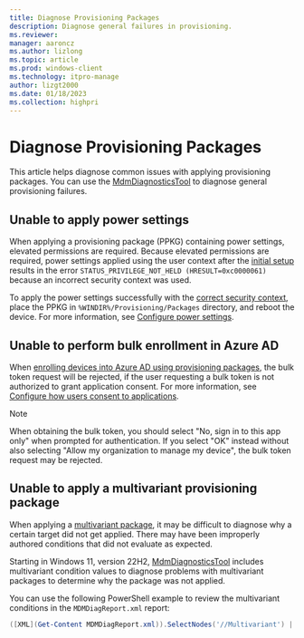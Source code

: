 ```yaml
---
title: Diagnose Provisioning Packages
description: Diagnose general failures in provisioning.
ms.reviewer: 
manager: aaroncz
ms.author: lizlong 
ms.topic: article
ms.prod: windows-client
ms.technology: itpro-manage
author: lizgt2000
ms.date: 01/18/2023
ms.collection: highpri
---
```


# Diagnose Provisioning Packages

This article helps diagnose common issues with applying provisioning packages. You can use the [MdmDiagnosticsTool](/windows/client-management/diagnose-mdm-failures-in-windows-10) to diagnose general provisioning failures.

## Unable to apply power settings

When applying a provisioning package (PPKG) containing power settings, elevated permissions are required. Because elevated permissions are required, power settings applied using the user context after the [initial setup](/windows/configuration/provisioning-packages/provisioning-apply-package#after-initial-setup) results in the error `STATUS_PRIVILEGE_NOT_HELD (HRESULT=0xc0000061)` because an incorrect security context was used.

To apply the power settings successfully with the [correct security context](/windows/win32/services/localsystem-account), place the PPKG in `%WINDIR%/Provisioning/Packages` directory, and reboot the device. For more information, see [Configure power settings](/windows-hardware/customize/power-settings/configure-power-settings).

## Unable to perform bulk enrollment in Azure AD

When [enrolling devices into Azure AD using provisioning packages](https://techcommunity.microsoft.com/t5/intune-customer-success/bulk-join-a-windows-device-to-azure-ad-and-microsoft-endpoint/ba-p/2381400), the bulk token request will be rejected, if the user requesting a bulk token is not authorized to grant application consent. For more information, see [Configure how users consent to applications](/azure/active-directory/manage-apps/configure-user-consent).

> [!NOTE]
> When obtaining the bulk token, you should select "No, sign in to this app only" when prompted for authentication. If you select "OK" instead without also selecting "Allow my organization to manage my device", the bulk token request may be rejected.

## Unable to apply a multivariant provisioning package

When applying a [multivariant package](/windows/configuration/provisioning-packages/provisioning-multivariant), it may be difficult to diagnose why a certain target did not get applied. There may have been improperly authored conditions that did not evaluate as expected.

Starting in Windows 11, version 22H2, [MdmDiagnosticsTool](/windows/client-management/diagnose-mdm-failures-in-windows-10) includes multivariant condition values to diagnose problems with multivariant packages to determine why the package was not applied.

You can use the following PowerShell example to review the multivariant conditions in the `MDMDiagReport.xml` report:

```powershell
([XML](Get-Content MDMDiagReport.xml)).SelectNodes('//Multivariant') | Select -ExpandProperty Condition
```
